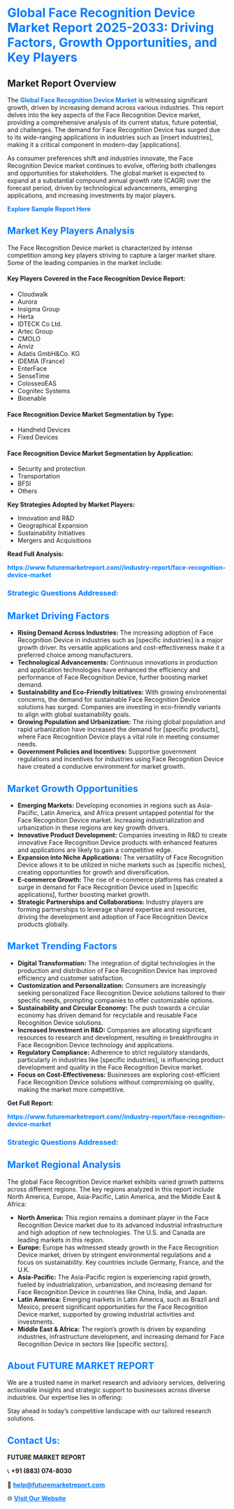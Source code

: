 <h1 style="color: #007BFF;">Global Face Recognition Device Market Report 2025-2033: Driving Factors, Growth Opportunities, and Key Players</h1>

<section id="overview">
<h2>Market Report Overview</h2>
<p>The <a href="https://www.futuremarketreport.com//industry-report/face-recognition-device-market" style="color: #007BFF; text-decoration: none;"><strong>Global Face Recognition Device Market</strong></a> is witnessing significant growth, driven by increasing demand across various industries. This report delves into the key aspects of the Face Recognition Device market, providing a comprehensive analysis of its current status, future potential, and challenges. The demand for Face Recognition Device has surged due to its wide-ranging applications in industries such as [insert industries], making it a critical component in modern-day [applications].</p>
<p>As consumer preferences shift and industries innovate, the Face Recognition Device market continues to evolve, offering both challenges and opportunities for stakeholders. The global market is expected to expand at a substantial compound annual growth rate (CAGR) over the forecast period, driven by technological advancements, emerging applications, and increasing investments by major players.</p>
</section>

<section id="overview">
<p><a href="https://www.futuremarketreport.com//request-sample/reportId=59009" style="color: #007BFF; text-decoration: none;"><strong>Explore Sample Report Here</strong></a></p>
</section>

<section id="key-players">
<h2 style="color: #007BFF;">Market Key Players Analysis</h2>
<p>The Face Recognition Device market is characterized by intense competition among key players striving to capture a larger market share. Some of the leading companies in the market include:</p>
<h4>Key Players Covered in the Face Recognition Device Report:</h4>
<ul><li>Cloudwalk</li><li>Aurora</li><li>Insigma Group</li><li>Herta</li><li>IDTECK Co Ltd.</li><li>Artec Group</li><li>CMOLO</li><li>Anviz</li><li>Adatis GmbH&amp;Co. KG</li><li>IDEMIA (France)</li><li>EnterFace</li><li>SenseTime</li><li>ColosseoEAS</li><li>Cognitec Systems</li><li>Bioenable</li></ul>
<h4>Face Recognition Device Market Segmentation by Type:</h4>
<ul><li>Handheld Devices</li><li>Fixed Devices</li></ul>

<h4>Face Recognition Device Market Segmentation by Application:</h4>
<ul><li>Security and protection</li><li>Transportation</li><li>BFSI</li><li>Others</li></ul>
<p><strong>Key Strategies Adopted by Market Players:</strong></p>
<ul>
<li>Innovation and R&D</li>
<li>Geographical Expansion</li>
<li>Sustainability Initiatives</li>
<li>Mergers and Acquisitions</li>
</ul>
</section>

<section>
<p><strong>Read Full Analysis: </strong></p><a href="https://www.futuremarketreport.com//industry-report/face-recognition-device-market" style="color: #007BFF; text-decoration: none;"><strong>https://www.futuremarketreport.com//industry-report/face-recognition-device-market</strong></a>
<h3 style="color: #007BFF;">Strategic Questions Addressed:</h3>
</section>

<section id="driving-factors">
<h2 style="color: #007BFF;">Market Driving Factors</h2>
<ul>
<li><strong>Rising Demand Across Industries:</strong> The increasing adoption of Face Recognition Device in industries such as [specific industries] is a major growth driver. Its versatile applications and cost-effectiveness make it a preferred choice among manufacturers.</li>
<li><strong>Technological Advancements:</strong> Continuous innovations in production and application technologies have enhanced the efficiency and performance of Face Recognition Device, further boosting market demand.</li>
<li><strong>Sustainability and Eco-Friendly Initiatives:</strong> With growing environmental concerns, the demand for sustainable Face Recognition Device solutions has surged. Companies are investing in eco-friendly variants to align with global sustainability goals.</li>
<li><strong>Growing Population and Urbanization:</strong> The rising global population and rapid urbanization have increased the demand for [specific products], where Face Recognition Device plays a vital role in meeting consumer needs.</li>
<li><strong>Government Policies and Incentives:</strong> Supportive government regulations and incentives for industries using Face Recognition Device have created a conducive environment for market growth.</li>
</ul>
</section>

<section id="growth-opportunities">
<h2 style="color: #007BFF;">Market Growth Opportunities</h2>
<ul>
<li><strong>Emerging Markets:</strong> Developing economies in regions such as Asia-Pacific, Latin America, and Africa present untapped potential for the Face Recognition Device market. Increasing industrialization and urbanization in these regions are key growth drivers.</li>
<li><strong>Innovative Product Development:</strong> Companies investing in R&D to create innovative Face Recognition Device products with enhanced features and applications are likely to gain a competitive edge.</li>
<li><strong>Expansion into Niche Applications:</strong> The versatility of Face Recognition Device allows it to be utilized in niche markets such as [specific niches], creating opportunities for growth and diversification.</li>
<li><strong>E-commerce Growth:</strong> The rise of e-commerce platforms has created a surge in demand for Face Recognition Device used in [specific applications], further boosting market growth.</li>
<li><strong>Strategic Partnerships and Collaborations:</strong> Industry players are forming partnerships to leverage shared expertise and resources, driving the development and adoption of Face Recognition Device products globally.</li>
</ul>
</section>

<section id="trending-factors">
<h2 style="color: #007BFF;">Market Trending Factors</h2>
<ul>
<li><strong>Digital Transformation:</strong> The integration of digital technologies in the production and distribution of Face Recognition Device has improved efficiency and customer satisfaction.</li>
<li><strong>Customization and Personalization:</strong> Consumers are increasingly seeking personalized Face Recognition Device solutions tailored to their specific needs, prompting companies to offer customizable options.</li>
<li><strong>Sustainability and Circular Economy:</strong> The push towards a circular economy has driven demand for recyclable and reusable Face Recognition Device solutions.</li>
<li><strong>Increased Investment in R&D:</strong> Companies are allocating significant resources to research and development, resulting in breakthroughs in Face Recognition Device technology and applications.</li>
<li><strong>Regulatory Compliance:</strong> Adherence to strict regulatory standards, particularly in industries like [specific industries], is influencing product development and quality in the Face Recognition Device market.</li>
<li><strong>Focus on Cost-Effectiveness:</strong> Businesses are exploring cost-efficient Face Recognition Device solutions without compromising on quality, making the market more competitive.</li>
</ul>
</section>

<section>
<p><strong>Get Full Report: </strong></p><a href="https://www.futuremarketreport.com//industry-report/face-recognition-device-market" style="color: #007BFF; text-decoration: none;"><strong>https://www.futuremarketreport.com//industry-report/face-recognition-device-market</strong></a>
<h3 style="color: #007BFF;">Strategic Questions Addressed:</h3>
</section>


<section id="regional-analysis">
<h2 style="color: #007BFF;">Market Regional Analysis</h2>
<p>The global Face Recognition Device market exhibits varied growth patterns across different regions. The key regions analyzed in this report include North America, Europe, Asia-Pacific, Latin America, and the Middle East & Africa:</p>
<ul>
<li><strong>North America:</strong> This region remains a dominant player in the Face Recognition Device market due to its advanced industrial infrastructure and high adoption of new technologies. The U.S. and Canada are leading markets in this region.</li>
<li><strong>Europe:</strong> Europe has witnessed steady growth in the Face Recognition Device market, driven by stringent environmental regulations and a focus on sustainability. Key countries include Germany, France, and the U.K.</li>
<li><strong>Asia-Pacific:</strong> The Asia-Pacific region is experiencing rapid growth, fueled by industrialization, urbanization, and increasing demand for Face Recognition Device in countries like China, India, and Japan.</li>
<li><strong>Latin America:</strong> Emerging markets in Latin America, such as Brazil and Mexico, present significant opportunities for the Face Recognition Device market, supported by growing industrial activities and investments.</li>
<li><strong>Middle East & Africa:</strong> The region’s growth is driven by expanding industries, infrastructure development, and increasing demand for Face Recognition Device in sectors like [specific sectors].</li>
</ul>
</section>

<footer>
<h2 style="color: #007BFF;">About FUTURE MARKET REPORT</h2>
<p>We are a trusted name in market research and advisory services, delivering actionable insights and strategic support to businesses across diverse industries. Our expertise lies in offering:</p>

<p>Stay ahead in today’s competitive landscape with our tailored research solutions.</p>

<h2 style="color: #007BFF;">Contact Us:</h2>
<p><strong>FUTURE MARKET REPORT</strong></p>
<p>📞 <strong>+91 (883) 074-8030</strong></p>
<p>📧 <strong><a href="mailto:help@futuremarketreport.com" style="color: #007BFF;">help@futuremarketreport.com</a></strong></p>
<p>🌐 <strong><a href="https://www.futuremarketreport.com/" style="color: #007BFF;">Visit Our Website</a></strong></p>
</footer>